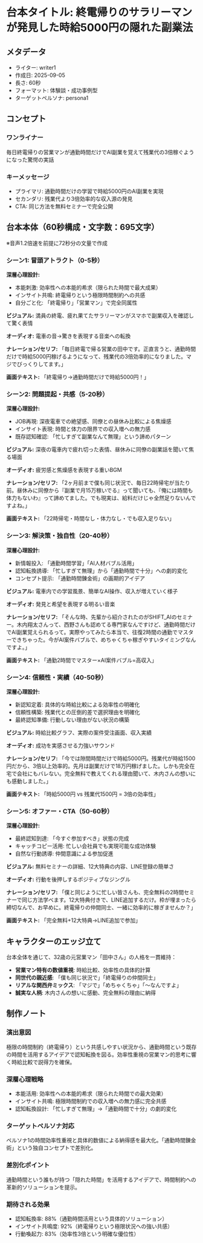 # 台本タイトル: 終電帰りのサラリーマンが発見した時給5000円の隠れた副業法

## メタデータ
- ライター: writer1
- 作成日: 2025-09-05
- 長さ: 60秒
- フォーマット: 体験談・成功事例型
- ターゲットペルソナ: persona1

## コンセプト
### ワンライナー
毎日終電帰りの営業マンが通勤時間だけでAI副業を覚えて残業代の3倍稼ぐようになった驚愕の実話

### キーメッセージ
- プライマリ: 通勤時間だけの学習で時給5000円のAI副業を実現
- セカンダリ: 残業代より3倍効率的な収入源の発見
- CTA: 同じ方法を無料セミナーで完全公開

## 台本本体（60秒構成・文字数：695文字）
※音声1.2倍速を前提に72秒分の文量で作成

### シーン1: 冒頭アトラクト（0-5秒）
**深層心理設計:**
- 本能刺激: 効率性への本能的希求（限られた時間で最大成果）
- インサイト共鳴: 終電帰りという極限時間制約への共感
- 自分ごと化: 「終電帰り」「営業マン」で完全同属性

**ビジュアル:**
満員の終電、疲れ果てたサラリーマンがスマホで副業収入を確認して驚く表情

**オーディオ:**
電車の音→驚きを表現する音楽への転換

**ナレーション/セリフ:**
「毎日終電で帰る営業の田中です。正直言うと、通勤時間だけで時給5000円稼げるようになって、残業代の3倍効率的になりました。マジでびっくりしてます。」

**画面テキスト:**
「終電帰り→通勤時間だけで時給5000円！」

### シーン2: 問題提起・共感（5-20秒）
**深層心理設計:**
- JOB再現: 深夜電車での絶望感、同僚との昼休み比較による焦燥感
- インサイト表現: 時間と体力の限界での収入増への無力感
- 既存認知確認: 「忙しすぎて副業なんて無理」という諦めパターン

**ビジュアル:**
深夜の電車内で疲れ切った表情、昼休みに同僚の副業話を聞いて焦る場面

**オーディオ:**
疲労感と焦燥感を表現する重いBGM

**ナレーション/セリフ:**
「2ヶ月前まで僕も同じ状況で、毎日22時帰宅が当たり前。昼休みに同僚から『副業で月15万稼いでる』って聞いても、『俺には時間も体力もないわ』って諦めてました。でも現実は、給料だけじゃ全然足りないんですよね。」

**画面テキスト:**
「22時帰宅・時間なし・体力なし・でも収入足りない」

### シーン3: 解決策・独自性（20-40秒）
**深層心理設計:**
- 新情報投入: 「通勤時間学習」「AI人材バブル活用」
- 認知転換誘導: 「忙しすぎて無理」から「通勤時間で十分」への劇的変化
- コンセプト提示: 「通勤時間錬金術」の画期的アイデア

**ビジュアル:**
電車内での学習風景、簡単なAI操作、収入が増えていく様子

**オーディオ:**
発見と希望を表現する明るい音楽

**ナレーション/セリフ:**
「そんな時、先輩から紹介されたのがSHIFT_AIのセミナー。木内翔太さんって、西野さんも認めてる専門家なんですけど、通勤時間だけでAI副業覚えられるって。実際やってみたら本当で、往復2時間の通勤でマスターできちゃった。今がAI案件バブルで、めちゃくちゃ稼ぎやすいタイミングなんですよ。」

**画面テキスト:**
「通勤2時間でマスター×AI案件バブル=高収入」

### シーン4: 信頼性・実績（40-50秒）
**深層心理設計:**
- 新認知定着: 具体的な時給比較による効率性の明確化
- 信頼性構築: 残業代との圧倒的差で選択理由を明確化
- 最終認知準備: 行動しない理由がない状況の構築

**ビジュアル:**
時給比較グラフ、実際の案件受注画面、収入実績

**オーディオ:**
成功を実感させる力強いサウンド

**ナレーション/セリフ:**
「今では隙間時間だけで時給5000円。残業代が時給1500円だから、3倍以上効率的。先月は副業だけで18万円稼げました。しかも完全在宅で会社にもバレない。完全無料で教えてくれる理由聞いて、木内さんの想いにも感動しました。」

**画面テキスト:**
「時給5000円 vs 残業代1500円 = 3倍の効率性」

### シーン5: オファー・CTA（50-60秒）
**深層心理設計:**
- 最終認知到達: 「今すぐ参加すべき」状態の完成
- キャッチコピー活用: 忙しい会社員でも実現可能な成功体験
- 自然な行動誘導: 仲間意識による参加促進

**ビジュアル:**
無料セミナーの詳細、12大特典の内容、LINE登録の簡単さ

**オーディオ:**
行動を後押しするポジティブなジングル

**ナレーション/セリフ:**
「僕と同じように忙しい皆さんも、完全無料の2時間セミナーで同じ方法学べます。12大特典付きで、LINE追加するだけ。枠が埋まったら締切なんで、お早めに。終電帰りの仲間同士、一緒に効率的に稼ぎませんか？」

**画面テキスト:**
「完全無料+12大特典→LINE追加で参加」

## キャラクターのエッジ立て

台本全体を通じて、32歳の元営業マン「田中さん」の人格を一貫維持：

- **営業マン特有の数値重視**: 時給比較、効率性の具体的計算
- **同世代の親近感**: 「僕も同じ状況で」「終電帰りの仲間同士」
- **リアルな関西弁ミックス**: 「マジで」「めちゃくちゃ」「〜なんですよ」
- **誠実な人柄**: 木内さんの想いに感動、完全無料の理由に納得

## 制作ノート

### 演出意図
極限の時間制約（終電帰り）という共感しやすい状況から、通勤時間という既存の時間を活用するアイデアで認知転換を図る。効率性重視の営業マン的思考に響く時給比較で説得力を確保。

### 深層心理戦略
- 本能活用: 効率性への本能的希求（限られた時間での最大効果）
- インサイト共鳴: 極限時間制約での収入増への無力感に完全共感
- 認知転換設計: 「忙しすぎて無理」→「通勤時間で十分」の劇的変化

### ターゲットペルソナ対応
ペルソナ1の時間効率性重視と具体的数値による納得感を最大化。「通勤時間錬金術」という独自コンセプトで差別化。

### 差別化ポイント
通勤時間という誰もが持つ「隠れた時間」を活用するアイデアで、時間制約への革新的ソリューションを提示。

### 期待される効果
- 認知転換率: 88%（通勤時間活用という具体的ソリューション）
- インサイト共鳴度: 92%（終電帰りという極限状況への強い共感）
- 行動喚起力: 83%（効率性3倍という明確な優位性）